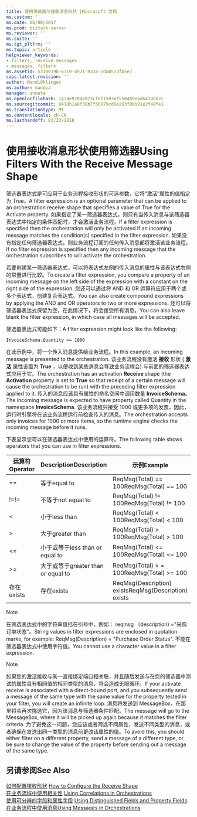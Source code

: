 ```yaml
---
title: 使用筛选器与接收消息形状 |Microsoft 文档
ms.custom: ''
ms.date: 06/08/2017
ms.prod: biztalk-server
ms.reviewer: ''
ms.suite: ''
ms.tgt_pltfrm: ''
ms.topic: article
helpviewer_keywords:
- filters, receive messages
- messages, filters
ms.assetid: 5310039b-6719-4971-933a-2da0573fb5e7
caps.latest.revision: ''
author: MandiOhlinger
ms.author: mandia
manager: anneta
ms.openlocfilehash: 1434e9704e073cfef1503ef550409e6d6414bb7c
ms.sourcegitcommit: 8418b1a8f38b7f56979cd6e203f0b591e2f40fe1
ms.translationtype: MT
ms.contentlocale: zh-CN
ms.lasthandoff: 03/23/2018
---
```

# <a name="using-filters-with-the-receive-message-shape"></a><span data-ttu-id="77399-102">使用接收消息形状使用筛选器</span><span class="sxs-lookup"><span data-stu-id="77399-102">Using Filters With the Receive Message Shape</span></span>
<span data-ttu-id="77399-103">筛选器表达式是可应用于业务流程接收形状的可选参数，它将“激活”属性的值指定为 True。</span><span class="sxs-lookup"><span data-stu-id="77399-103">A filter expression is an optional parameter that can be applied to an orchestration receive shape that specifies a value of True for the Activate property.</span></span> <span data-ttu-id="77399-104">如果指定了某一筛选器表达式，则只有当传入消息与该筛选器表达式中指定的条件匹配时，才会激活业务流程。</span><span class="sxs-lookup"><span data-stu-id="77399-104">If a filter expression is specified then the orchestration will only be activated if an incoming message matches the condition(s) specified in the filter expression.</span></span> <span data-ttu-id="77399-105">如果没有指定任何筛选器表达式，则业务流程订阅的任何传入消息都将激活该业务流程。</span><span class="sxs-lookup"><span data-stu-id="77399-105">If no filter expression is specified then any incoming message that the orchestration subscribes to will activate the orchestration.</span></span>  
  
 <span data-ttu-id="77399-106">若要创建某一筛选器表达式，可以将表达式左侧的传入消息的属性与该表达式右侧的常量进行比较。</span><span class="sxs-lookup"><span data-stu-id="77399-106">To create a filter expression, you compare a property of an incoming message on the left side of the expression with a constant on the right side of the expression.</span></span> <span data-ttu-id="77399-107">您还可以通过将 AND 和 OR 运算符应用于两个或多个表达式，创建复合表达式。</span><span class="sxs-lookup"><span data-stu-id="77399-107">You can also create compound expressions by applying the AND and OR operators to two or more expressions.</span></span> <span data-ttu-id="77399-108">还可以将筛选器表达式保留为空，在此情况下，将会接受所有消息。</span><span class="sxs-lookup"><span data-stu-id="77399-108">You can also leave blank the filter expression, in which case all messages will be accepted.</span></span>  
  
 <span data-ttu-id="77399-109">筛选器表达式可能如下：</span><span class="sxs-lookup"><span data-stu-id="77399-109">A filter expression might look like the following:</span></span>  
  
```  
InvoiceSchema.Quantity >= 1000  
```  
  
 <span data-ttu-id="77399-110">在此示例中，将一个传入消息提供给业务流程。</span><span class="sxs-lookup"><span data-stu-id="77399-110">In this example, an incoming message is presented to the orchestration.</span></span> <span data-ttu-id="77399-111">该业务流程没有激活 **接收** 形状 ( **激活** 属性设置为 **True** ，以便收到某些消息会导致业务流程会) 与前面的筛选器表达式应用于它。</span><span class="sxs-lookup"><span data-stu-id="77399-111">The orchestration has an activation **Receive** shape (the **Activation** property is set to **True** so that receipt of a certain message will cause the orchestration to be run) with the preceding filter expression applied to it.</span></span> <span data-ttu-id="77399-112">传入的消息应该具有属性的命名空间中调用数量 **InvoiceSchema**。</span><span class="sxs-lookup"><span data-stu-id="77399-112">The incoming message is expected to have property called Quantity in the namespace **InvoiceSchema**.</span></span> <span data-ttu-id="77399-113">该业务流程只接受 1000 或更多项的发票，因此，运行时引擎将在该业务流程运行前检查传入的消息。</span><span class="sxs-lookup"><span data-stu-id="77399-113">The orchestration accepts only invoices for 1000 or more items, so the runtime engine checks the incoming message before it runs.</span></span>  
  
 <span data-ttu-id="77399-114">下表显示您可以在筛选器表达式中使用的运算符。</span><span class="sxs-lookup"><span data-stu-id="77399-114">The following table shows operators that you can use in filter expressions.</span></span>  
  
|<span data-ttu-id="77399-115">运算符</span><span class="sxs-lookup"><span data-stu-id="77399-115">Operator</span></span>|<span data-ttu-id="77399-116">Description</span><span class="sxs-lookup"><span data-stu-id="77399-116">Description</span></span>|<span data-ttu-id="77399-117">示例</span><span class="sxs-lookup"><span data-stu-id="77399-117">Example</span></span>|  
|--------------|-----------------|-------------|  
|==|<span data-ttu-id="77399-118">等于</span><span class="sxs-lookup"><span data-stu-id="77399-118">equal to</span></span>|<span data-ttu-id="77399-119">ReqMsg(Total) == 100</span><span class="sxs-lookup"><span data-stu-id="77399-119">ReqMsg(Total) == 100</span></span>|  
|<span data-ttu-id="77399-120">!=</span><span class="sxs-lookup"><span data-stu-id="77399-120">!=</span></span>|<span data-ttu-id="77399-121">不等于</span><span class="sxs-lookup"><span data-stu-id="77399-121">not equal to</span></span>|<span data-ttu-id="77399-122">ReqMsg(Total) != 100</span><span class="sxs-lookup"><span data-stu-id="77399-122">ReqMsg(Total) != 100</span></span>|  
|<|<span data-ttu-id="77399-123">小于</span><span class="sxs-lookup"><span data-stu-id="77399-123">less than</span></span>|<span data-ttu-id="77399-124">ReqMsg(Total) \< 100</span><span class="sxs-lookup"><span data-stu-id="77399-124">ReqMsg(Total) \< 100</span></span>|  
|>|<span data-ttu-id="77399-125">大于</span><span class="sxs-lookup"><span data-stu-id="77399-125">greater than</span></span>|<span data-ttu-id="77399-126">ReqMsg(Total) > 100</span><span class="sxs-lookup"><span data-stu-id="77399-126">ReqMsg(Total) > 100</span></span>|  
|<=|<span data-ttu-id="77399-127">小于或等于</span><span class="sxs-lookup"><span data-stu-id="77399-127">less than or equal to</span></span>|<span data-ttu-id="77399-128">ReqMsg(Total) \<= 100</span><span class="sxs-lookup"><span data-stu-id="77399-128">ReqMsg(Total) \<= 100</span></span>|  
|>=|<span data-ttu-id="77399-129">大于或等于</span><span class="sxs-lookup"><span data-stu-id="77399-129">greater than or equal to</span></span>|<span data-ttu-id="77399-130">ReqMsg(Total) > = 100</span><span class="sxs-lookup"><span data-stu-id="77399-130">ReqMsg(Total) >= 100</span></span>|  
|<span data-ttu-id="77399-131">存在</span><span class="sxs-lookup"><span data-stu-id="77399-131">exists</span></span>|<span data-ttu-id="77399-132">存在</span><span class="sxs-lookup"><span data-stu-id="77399-132">exists</span></span>|<span data-ttu-id="77399-133">ReqMsg(Description) exists</span><span class="sxs-lookup"><span data-stu-id="77399-133">ReqMsg(Description) exists</span></span>|  
  
> [!NOTE]
>  <span data-ttu-id="77399-134">在筛选表达式中的字符串值括在引号中，例如︰ reqmsg （description) ="采购订单状态"。</span><span class="sxs-lookup"><span data-stu-id="77399-134">String values in filter expressions are enclosed in quotation marks, for example: ReqMsg(Description) = "Purchase Order Status".</span></span> <span data-ttu-id="77399-135">不能在筛选器表达式中使用字符值。</span><span class="sxs-lookup"><span data-stu-id="77399-135">You cannot use a character value in a filter expression.</span></span>  
  
> [!NOTE]
>  <span data-ttu-id="77399-136">如果您的激活接收与某一直接绑定端口相关联，并且随后发送与在您的筛选器中测试的属性具有相同值的相同类型的消息，将会造成无限循环。</span><span class="sxs-lookup"><span data-stu-id="77399-136">If your activate receive is associated with a direct-bound port, and you subsequently send a message of the same type with the same value for the property tested in your filter, you will create an infinite loop.</span></span> <span data-ttu-id="77399-137">消息将发送到 MessageBox，在那里将会再次挑选它，因为该消息与筛选器条件匹配。</span><span class="sxs-lookup"><span data-stu-id="77399-137">The message will go to the MessageBox, where it will be picked up again because it matches the filter criteria.</span></span> <span data-ttu-id="77399-138">为了避免这一问题，您应该或者筛选不同属性，发送不同类型的消息，或者确保在发送出同一类型的消息前更改该属性的值。</span><span class="sxs-lookup"><span data-stu-id="77399-138">To avoid this, you should either filter on a different property, send a message of a different type, or be sure to change the value of the property before sending out a message of the same type.</span></span>  
  
## <a name="see-also"></a><span data-ttu-id="77399-139">另请参阅</span><span class="sxs-lookup"><span data-stu-id="77399-139">See Also</span></span>  
 <span data-ttu-id="77399-140">[如何配置接收形状](../core/how-to-configure-the-receive-shape.md) </span><span class="sxs-lookup"><span data-stu-id="77399-140">[How to Configure the Receive Shape](../core/how-to-configure-the-receive-shape.md) </span></span>  
 <span data-ttu-id="77399-141">[在业务流程中使用相关性](../core/using-correlations-in-orchestrations.md) </span><span class="sxs-lookup"><span data-stu-id="77399-141">[Using Correlations in Orchestrations](../core/using-correlations-in-orchestrations.md) </span></span>  
 <span data-ttu-id="77399-142">[使用可分辨的字段和属性字段](../core/using-distinguished-fields-and-property-fields.md) </span><span class="sxs-lookup"><span data-stu-id="77399-142">[Using Distinguished Fields and Property Fields](../core/using-distinguished-fields-and-property-fields.md) </span></span>  
 [<span data-ttu-id="77399-143">在业务流程中使用消息</span><span class="sxs-lookup"><span data-stu-id="77399-143">Using Messages in Orchestrations</span></span>](../core/using-messages-in-orchestrations.md)